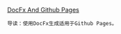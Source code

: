 [DocFx And Github Pages](http://www.hardkoded.com/blog/creating-docfx-site)

```
导读：使用DocFx生成适用于Github Pages。
```